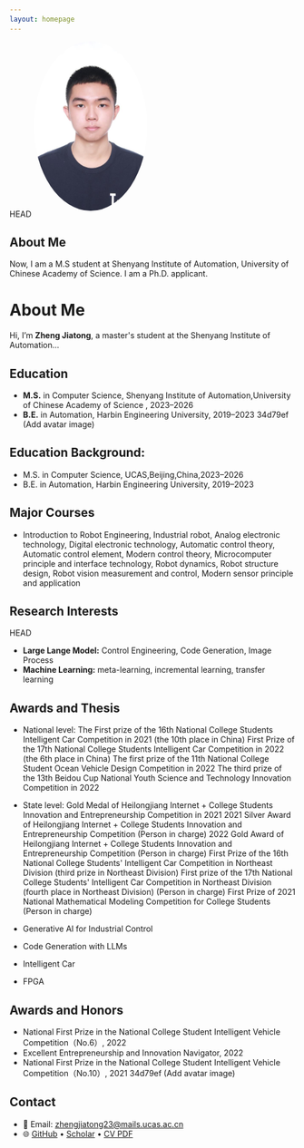 ```yaml
---
layout: homepage
---
```


 HEAD
<img src="assets/img/avatar.jpg" alt="Jiatong Zheng" width="200" style="border-radius: 50%; margin-bottom: 10px;" />

## About Me

Now, I am a M.S student at Shenyang Institute of Automation, University of Chinese Academy of Science. I am a Ph.D. applicant.

# About Me

Hi, I’m **Zheng Jiatong**, a master's student at the Shenyang Institute of Automation...

## Education

- **M.S.** in Computer Science, Shenyang Institute of Automation,University of Chinese Academy of Science , 2023–2026
- **B.E.** in Automation, Harbin Engineering University, 2019–2023
 34d79ef (Add avatar image)

## Education Background:
  - M.S. in Computer Science, UCAS,Beijing,China,2023–2026
  - B.E. in Automation, Harbin Engineering University, 2019–2023
## Major Courses
- Introduction to Robot Engineering,
Industrial robot, Analog electronic technology, Digital electronic technology,
Automatic control theory, Automatic control element, Modern control theory,
Microcomputer principle and interface technology, Robot dynamics, Robot
structure design, Robot vision measurement and control, Modern sensor
principle and application
## Research Interests

 HEAD
- **Large Lange Model:** Control Engineering, Code Generation, Image Process
- **Machine Learning:** meta-learning, incremental learning, transfer learning
## Awards and Thesis
- National level:
The First prize of the 16th National College Students Intelligent Car
Competition in 2021 (the 10th place in China)
First Prize of the 17th National College Students Intelligent Car Competition
in 2022 (the 6th place in China)
The first prize of the 11th National College Student Ocean Vehicle Design
Competition in 2022
The third prize of the 13th Beidou Cup National Youth Science and
Technology Innovation Competition in 2022
- State level:
Gold Medal of Heilongjiang Internet + College Students Innovation and
Entrepreneurship Competition in 2021
2021 Silver Award of Heilongjiang Internet + College Students Innovation
and Entrepreneurship Competition (Person in charge)
2022 Gold Award of Heilongjiang Internet + College Students Innovation and
Entrepreneurship Competition (Person in charge)
First Prize of the 16th National College Students' Intelligent Car Competition
in Northeast Division (third prize in Northeast Division)
First prize of the 17th National College Students' Intelligent Car Competition
in Northeast Division (fourth place in Northeast Division) (Person in charge)
First Prize of 2021 National Mathematical Modeling Competition for College
Students (Person in charge)


- Generative AI for Industrial Control
- Code Generation with LLMs
- Intelligent Car
- FPGA

## Awards and Honors

- National First Prize in the National College Student Intelligent Vehicle Competition（No.6）, 2022
- Excellent Entrepreneurship and Innovation Navigator, 2022
- National First Prize in the National College Student Intelligent Vehicle Competition（No.10）, 2021
 34d79ef (Add avatar image)

## Contact

- 📧 Email: zhengjiatong23@mails.ucas.ac.cn
- 🌐 [GitHub](https://github.com/ZzzJjt) • [Scholar](https://scholar.google.com/) • [CV PDF](assets/files/cv.pdf)